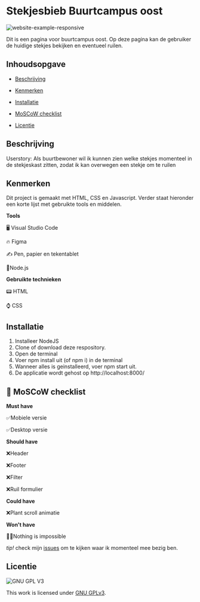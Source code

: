 # Stekjesbieb Buurtcampus oost

![website-example-responsive](https://user-images.githubusercontent.com/112861166/225738613-230e0c56-e80e-4ceb-a8fe-7c4f19be00c7.jpg)

Dit is een pagina voor buurtcampus oost. Op deze pagina kan de gebruiker de huidige stekjes bekijken en eventueel ruilen.

## Inhoudsopgave


* [Beschrijving](https://github.com/Demivdm/Plant-swap-Buurtcampus-Oost/blob/main/README.md#beschrijving) 

* [Kenmerken](https://github.com/Demivdm/Plant-swap-Buurtcampus-Oost/blob/main/README.md#kenmerken) 

* [Installatie](https://github.com/Demivdm/Plant-swap-Buurtcampus-Oost/blob/main/README.md#installatie)

* [MoSCoW checklist](https://github.com/Demivdm/Plant-swap-Buurtcampus-Oost/blob/main/README.md#-moscow-checklist)

* [Licentie](https://github.com/Demivdm/Plant-swap-Buurtcampus-Oost/blob/main/README.md#licentie)



## Beschrijving

Userstory: Als buurtbewoner wil ik kunnen zien welke stekjes momenteel in de stekjeskast zitten, zodat ik kan overwegen een stekje om te ruilen

## Kenmerken

Dit project is gemaakt met HTML, CSS en Javascript. Verder staat hieronder een korte lijst met gebruikte tools en middelen.

**Tools**

🖥️ Visual Studio Code

🔥 Figma

✍ Pen, papier en tekentablet

📒Node.js

**Gebruikte technieken**

📟 HTML

⌚ CSS

## Installatie

1. Installeer NodeJS
2. Clone of download deze respository.
3. Open de terminal
4. Voer npm install uit (of npm i) in de terminal
5. Wanneer alles is geinstalleerd, voer npm start uit.
6. De applicatie wordt gehost op http://localhost:8000/


## 🎩 MoSCoW checklist

**Must have**
  
  ✅Mobiele versie
  
  ✅Desktop versie
 

**Should have**

  ❌Header
  
  ❌Footer
  
  ❌Filter
  
  ❌Ruil formulier

**Could have**

  ❌Plant scroll animatie

**Won't have**

  🦸‍♀️Nothing is impossible

_tip!_ check mijn [issues](https://github.com/Demivdm/Plant-swap-Buurtcampus-Oost/issues) om te kijken waar ik momenteel mee bezig ben.

## Licentie

![GNU GPL V3](https://www.gnu.org/graphics/gplv3-127x51.png)

This work is licensed under [GNU GPLv3](./LICENSE).
